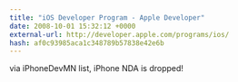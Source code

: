 ```yaml
---
title: "iOS Developer Program - Apple Developer"
date: 2008-10-01 15:32:12 +0000
external-url: http://developer.apple.com/programs/ios/
hash: af0c93985aca1c348789b57838e42e6b
---
```


via iPhoneDevMN list, iPhone NDA is dropped! 
